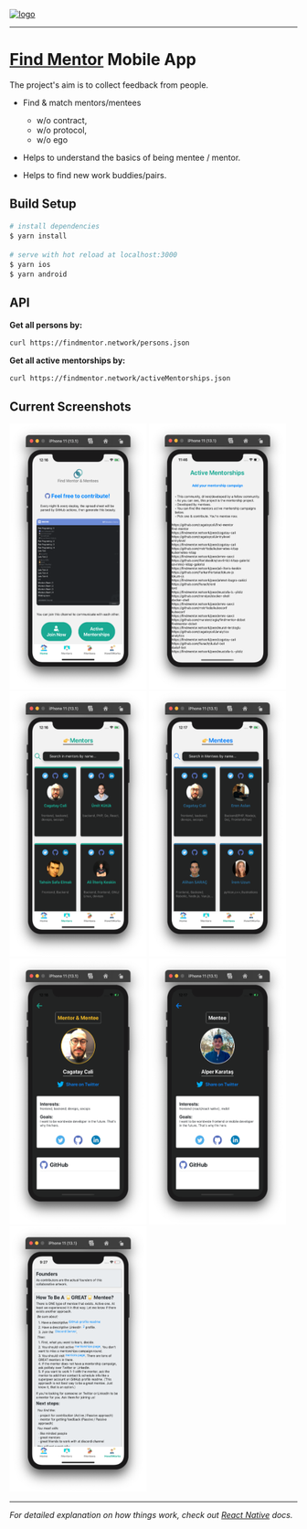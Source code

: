 <a target="_blank" href="https://findmentor.network/"><img height="60" width="60" src="https://i.ibb.co/CnXwRT3/logo.png" alt="logo" border="0"></a>

---

# [Find Mentor](https://github.com/cagataycali/find-mentor) Mobile App

The project's aim is to collect feedback from people.

- Find & match mentors/mentees

  - w/o contract,
  - w/o protocol,
  - w/o ego

- Helps to understand the basics of being mentee / mentor.
- Helps to find new work buddies/pairs.

## Build Setup

```bash
# install dependencies
$ yarn install

# serve with hot reload at localhost:3000
$ yarn ios
$ yarn android

```

## API

**Get all persons by:**

```bash
curl https://findmentor.network/persons.json
```

**Get all active mentorships by:**

```bash
curl https://findmentor.network/activeMentorships.json
```

## Current Screenshots

<img height="465" width="240" alt="HomePage" src="./screen-shots/main.png"/> <img height="465" width="240" src="./screen-shots/active-mentorships.png"/> <img height="465" width="240" src="./screen-shots/mentors.png"/> <img height="465" width="240" src="./screen-shots/mentees.png"/> <img height="465" width="240" src="./screen-shots/mentor-profile.png"/> <img height="465" width="240" src="./screen-shots/mentee-profile.png"/> <img height="465" width="240" src="./screen-shots/how-it-works.png"/>

---

_For detailed explanation on how things work, check out [React Native](https://reactnative.dev/) docs._
